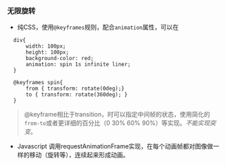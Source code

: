 ### 无限旋转
  * 纯CSS，使用`@keyframes`规则，配合`animation`属性，可以在
  ```
    div{
        width: 100px;
        height: 100px;
        background-color: red;
        animation: spin 1s infinite liner;
    }

    @keyframes spin{
        from { transform: rotate(0deg);}
        to { transform: rotate(360deg); }
    }
  ```
  > @keyframe相比于transition，时可以指定中间帧的状态，使用简化的`from-to`或者更详细的百分比（0 30% 60% 90%）等实现。*不能实现突变*。

  * Javascript 调用requestAnimationFrame实现，在每个动画帧都对图像做一样的移动（旋转等），连续起来形成动画。